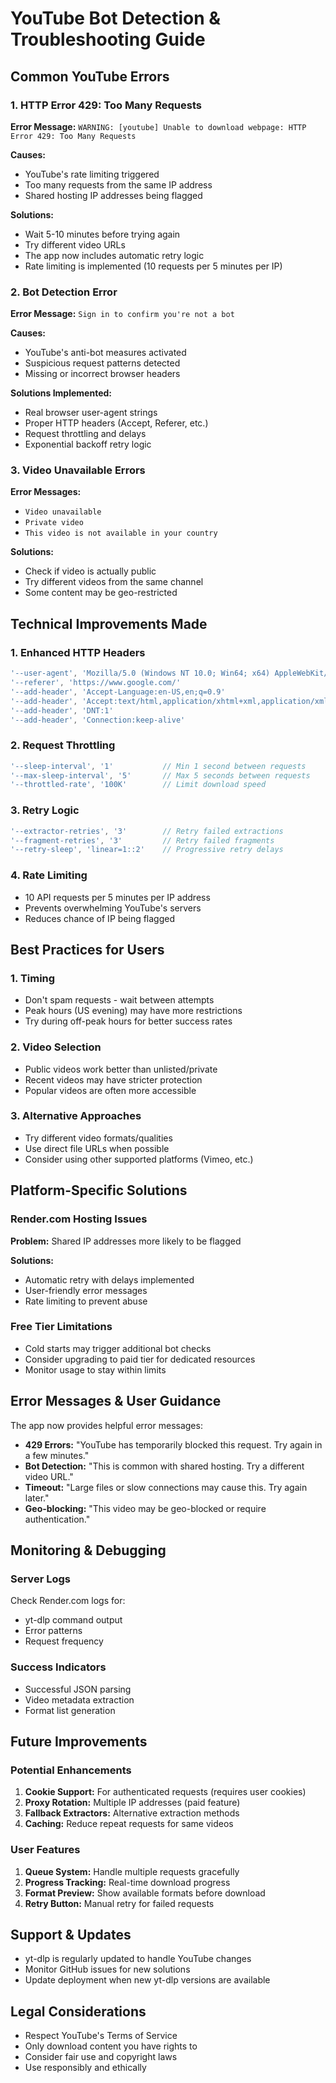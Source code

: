 # YouTube Bot Detection & Troubleshooting Guide

## Common YouTube Errors

### 1. HTTP Error 429: Too Many Requests
**Error Message:** `WARNING: [youtube] Unable to download webpage: HTTP Error 429: Too Many Requests`

**Causes:**
- YouTube's rate limiting triggered
- Too many requests from the same IP address
- Shared hosting IP addresses being flagged

**Solutions:**
- Wait 5-10 minutes before trying again
- Try different video URLs
- The app now includes automatic retry logic
- Rate limiting is implemented (10 requests per 5 minutes per IP)

### 2. Bot Detection Error
**Error Message:** `Sign in to confirm you're not a bot`

**Causes:**
- YouTube's anti-bot measures activated
- Suspicious request patterns detected
- Missing or incorrect browser headers

**Solutions Implemented:**
- Real browser user-agent strings
- Proper HTTP headers (Accept, Referer, etc.)
- Request throttling and delays
- Exponential backoff retry logic

### 3. Video Unavailable Errors
**Error Messages:**
- `Video unavailable`
- `Private video`
- `This video is not available in your country`

**Solutions:**
- Check if video is actually public
- Try different videos from the same channel
- Some content may be geo-restricted

## Technical Improvements Made

### 1. Enhanced HTTP Headers
```javascript
'--user-agent', 'Mozilla/5.0 (Windows NT 10.0; Win64; x64) AppleWebKit/537.36'
'--referer', 'https://www.google.com/'
'--add-header', 'Accept-Language:en-US,en;q=0.9'
'--add-header', 'Accept:text/html,application/xhtml+xml,application/xml;q=0.9'
'--add-header', 'DNT:1'
'--add-header', 'Connection:keep-alive'
```

### 2. Request Throttling
```javascript
'--sleep-interval', '1'           // Min 1 second between requests
'--max-sleep-interval', '5'       // Max 5 seconds between requests
'--throttled-rate', '100K'        // Limit download speed
```

### 3. Retry Logic
```javascript
'--extractor-retries', '3'        // Retry failed extractions
'--fragment-retries', '3'         // Retry failed fragments
'--retry-sleep', 'linear=1::2'    // Progressive retry delays
```

### 4. Rate Limiting
- 10 API requests per 5 minutes per IP address
- Prevents overwhelming YouTube's servers
- Reduces chance of IP being flagged

## Best Practices for Users

### 1. Timing
- Don't spam requests - wait between attempts
- Peak hours (US evening) may have more restrictions
- Try during off-peak hours for better success rates

### 2. Video Selection
- Public videos work better than unlisted/private
- Recent videos may have stricter protection
- Popular videos are often more accessible

### 3. Alternative Approaches
- Try different video formats/qualities
- Use direct file URLs when possible
- Consider using other supported platforms (Vimeo, etc.)

## Platform-Specific Solutions

### Render.com Hosting Issues
**Problem:** Shared IP addresses more likely to be flagged

**Solutions:**
- Automatic retry with delays implemented
- User-friendly error messages
- Rate limiting to prevent abuse

### Free Tier Limitations
- Cold starts may trigger additional bot checks
- Consider upgrading to paid tier for dedicated resources
- Monitor usage to stay within limits

## Error Messages & User Guidance

The app now provides helpful error messages:

- **429 Errors:** "YouTube has temporarily blocked this request. Try again in a few minutes."
- **Bot Detection:** "This is common with shared hosting. Try a different video URL."
- **Timeout:** "Large files or slow connections may cause this. Try again later."
- **Geo-blocking:** "This video may be geo-blocked or require authentication."

## Monitoring & Debugging

### Server Logs
Check Render.com logs for:
- yt-dlp command output
- Error patterns
- Request frequency

### Success Indicators
- Successful JSON parsing
- Video metadata extraction
- Format list generation

## Future Improvements

### Potential Enhancements
1. **Cookie Support:** For authenticated requests (requires user cookies)
2. **Proxy Rotation:** Multiple IP addresses (paid feature)
3. **Fallback Extractors:** Alternative extraction methods
4. **Caching:** Reduce repeat requests for same videos

### User Features
1. **Queue System:** Handle multiple requests gracefully
2. **Progress Tracking:** Real-time download progress
3. **Format Preview:** Show available formats before download
4. **Retry Button:** Manual retry for failed requests

## Support & Updates

- yt-dlp is regularly updated to handle YouTube changes
- Monitor GitHub issues for new solutions
- Update deployment when new yt-dlp versions are available

## Legal Considerations

- Respect YouTube's Terms of Service
- Only download content you have rights to
- Consider fair use and copyright laws
- Use responsibly and ethically
